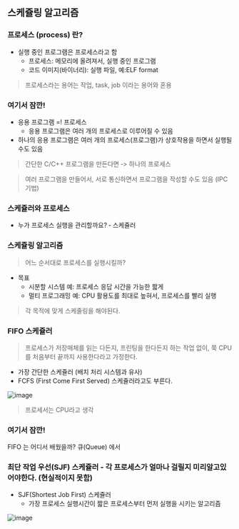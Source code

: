 
## 스케쥴링 알고리즘 

###  프로세스 (process) 란?

+ 실행 중인 프로그램은 프로세스라고 함
  - 프로세스: 메모리에 올려져서, 실행 중인 프로그램
  - 코드 이미지(바이너리): 실행 파일, 예:ELF format

> 프로세스라는 용어는 작업, task, job 이라는 용어와 혼용

### 여기서 잠깐!

+ 응용 프로그램 =! 프로세스
  - 응용 프로그램은 여러 개의 프로세스로 이루어질 수 있음
+ 하나의 응용 프로그램은 여러 개의 프로세스(프로그램)가 상호작용을 하면서 실행될 수도 있음

> 간단한 C/C++ 프로그램을 만든다면 ‑> 하나의 프로세스

> 여러 프로그램을 만들어서, 서로 통신하면서 프로그램을 작성할 수도 있음 (IPC 기법)

### 스케쥴러와 프로세스
+ 누가 프로세스 실행을 관리할까요? ‑ 스케쥴러

### 스케쥴링 알고리즘

> 어느 순서대로 프로세스를 실행시킬까?

+ 목표
  - 시분할 시스템 예: 프로세스 응답 시간을 가능한 짧게
  - 멀티 프로그래밍 예: CPU 활용도를 최대로 높혀서, 프로세스를 빨리 실행

> 각 목적에 맞게 스케줄링을 해야된다.


### FIFO 스케쥴러

> 프로세스가 저장매체를 읽는 다든지, 프린팅을 한다든지 하는 작업 없이, 쭉 CPU를 처음부터 끝까지 사용한다라고 가정한다.

+ 가장 간단한 스케쥴러 (배치 처리 시스템과 유사)
+ FCFS (First Come First Served) 스케쥴러라고도 부른다.

![image](https://user-images.githubusercontent.com/49984996/94813990-b0bdbd00-0433-11eb-8438-8b6ae806cf75.png)

> 프로세서는 CPU라고 생각

### 여기서 잠깐!

FIFO 는 어디서 배웠을까? 큐(Queue) 에서

### 최단 작업 우선(SJF) 스케쥴러 - 각 프로세스가 얼마나 걸릴지 미리알고있어야한다. (현실적이지 못함)
+ SJF(Shortest Job First) 스케쥴러
  - 가장 프로세스 실행시간이 짧은 프로세스부터 먼저 실행을 시키는 알고리즘
  
![image](https://user-images.githubusercontent.com/49984996/94814978-f4fd8d00-0434-11eb-9b14-15adff3c5f93.png)
